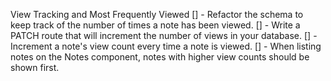 View Tracking and Most Frequently Viewed
[] - Refactor the schema to keep track of the number of times a note has been viewed.
[] - Write a PATCH route that will increment the number of views in your database.
[] - Increment a note's view count every time a note is viewed.
[] - When listing notes on the Notes component, notes with higher view counts should be shown first.